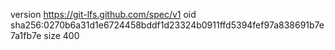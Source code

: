 version https://git-lfs.github.com/spec/v1
oid sha256:0270b6a31d1e6724458bddf1d23324b0911ffd5394fef97a838691b7e7a1fb7e
size 400
